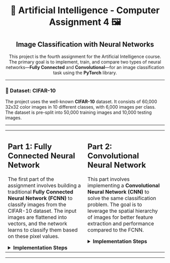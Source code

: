 <div align="center">
  <h1>
    🧠 Artificial Intelligence - Computer Assignment 4 🖼️
  </h1>
  <h2>
    Image Classification with Neural Networks
  </h2>
  <p>
    This project is the fourth assignment for the Artificial Intelligence course. The primary goal is to implement, train, and compare two types of neural networks—<strong>Fully Connected</strong> and <strong>Convolutional</strong>—for an image classification task using the <strong>PyTorch</strong> library.
  </p>
</div>

<hr>

### 📖 Dataset: CIFAR-10
The project uses the well-known **CIFAR-10** dataset. It consists of 60,000 32x32 color images in 10 different classes, with 6,000 images per class. The dataset is pre-split into 50,000 training images and 10,000 testing images.

<hr>

<table>
  <tr>
    <td valign="top" width="50%">
      <h2>
        Part 1: Fully Connected Neural Network
      </h2>
      <p>
        The first part of the assignment involves building a traditional <strong>Fully Connected Neural Network (FCNN)</strong> to classify images from the CIFAR-10 dataset. The input images are flattened into vectors, and the network learns to classify them based on these pixel values.
      </p>
      <details>
        <summary>
          <strong>Implementation Steps</strong>
        </summary>
        <ul>
          <li>
            <strong>Network Architecture</strong>: Design an FCNN with a specific constraint that the number of trainable parameters must be approximately <strong>3,500,000 ± 500,000</strong>. Techniques like Dropout can be used to prevent overfitting.
          </li>
          <li>
            <strong>Parameter Calculation</strong>: Manually calculate the number of parameters in the designed network and compare it with the output from the PyTorch model summary.
          </li>
          <li>
            <strong>Loss Function & Optimizer</strong>: Use the <strong>Cross-Entropy Loss</strong> function and the <strong>Adam optimizer</strong> for training.
          </li>
          <li>
            <strong>Training & Evaluation</strong>: Train the model for <strong>60 epochs</strong>, recording training and validation loss/accuracy at each epoch. Plot these values to analyze model performance and check for overfitting.
          </li>
          <li>
            <strong>Final Assessment</strong>: Evaluate the final model on the test dataset.
          </li>
        </ul>
      </details>
    </td>
    <td valign="top" width="50%">
      <h2>
        Part 2: Convolutional Neural Network
      </h2>
      <p>
        This part involves implementing a <strong>Convolutional Neural Network (CNN)</strong> to solve the same classification problem. The goal is to leverage the spatial hierarchy of images for better feature extraction and performance compared to the FCNN.
      </p>
      <details>
        <summary>
          <strong>Implementation Steps</strong>
        </summary>
        <ul>
          <li>
            <strong>Network Architecture</strong>: Design a CNN with a comparable number of trainable parameters (<strong>~3,500,000</strong>) to ensure a fair comparison with the FCNN.
          </li>
          <li>
            <strong>Training & Comparison</strong>: Train the CNN for <strong>60 epochs</strong> using the same loss function and optimizer. Compare its performance (loss and accuracy curves) with the FCNN and analyze the differences.
          </li>
          <li>
            <strong>Error Analysis</strong>: Visualize 24 images that the model misclassified, showing both the predicted and actual labels.
          </li>
          <li>
            <strong>Feature Space Analysis</strong>:
            <ul>
              <li>Use the K-Nearest Neighbor algorithm to find and visualize the 5 closest neighbors for 5 correctly classified test images in the feature space.</li>
              <li>Use <strong>t-SNE</strong> to reduce the dimensionality of the feature space to 2D and visualize the clustering of the data.</li>
              <li>Visualize the intermediate **Feature Maps** from the convolutional layers to understand what the network is "seeing".</li>
            </ul>
          </li>
        </ul>
      </details>
    </td>
  </tr>
</table>

<hr>

